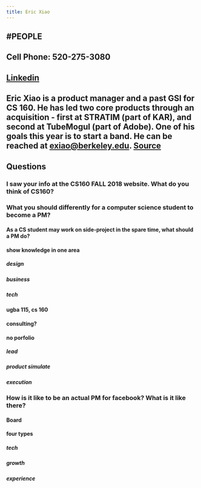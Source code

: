 ```yaml
---
title: Eric Xiao
---
```


## #PEOPLE

## Cell Phone: 520-275-3080

## [Linkedin](https://www.linkedin.com/in/ericxiao/)

## Eric Xiao is a product manager and a past GSI for CS 160. He has led two core products through an acquisition - first at STRATIM (part of KAR), and second at TubeMogul (part of Adobe). One of his goals this year is to start a band. He can be reached at exiao@berkeley.edu. [Source](http://teaching.paulos.net/cs160_FL2018/syllabus.html)

## Questions
### I saw your info at the CS160 FALL 2018 website. What do you think of CS160?

### What you should differently for a computer science student to become a PM?
#### As a CS student may work on side-project in the spare time, what should a PM do?

#### show knowledge in one area
##### design

##### business

##### tech

#### ugba 115, cs 160

#### consulting?

#### no porfolio
##### lead

##### product simulate

##### execution

### How is it like to be an actual PM for facebook? What is it like there?
#### Board

#### four types
##### tech

##### growth

##### experience

## 
